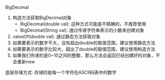 BigDecimal

1. 构造方法获取BigDecimal对象
	- BigDecimal(double val): 这种方式可能是不精确的，不推荐使用
	- BigDecimal(String val): 通过传递字符串表示的小数来创建对象
2. valueOf(double val): 通过静态方法获取对象
3. 如果要表示的数字不大，没有超出double的取值范围，建议使用静态方法
4. 如果要表示的数字比较大，超出了double的取值范围，建议使用构造方法
5. 如果我们传递的是0~10之间的整数，那么方法会返回已经创建好的对象，不会重新new

底层存储方式: 存储的是每一个字符在ASCII码表中的数字